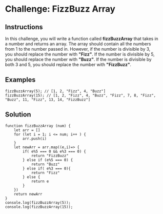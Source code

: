 # Challenge: FizzBuzz Array

## Instructions  
In this challenge, you will write a function called __fizzBuzzArray__ that takes in a number and returns an array. The array should contain all the numbers from 1 to the number passed in. However, if the number is divisible by 3, you should replace the number with __"Fizz"__. If the number is divisible by 5, you should replace the number with __"Buzz"__. If the number is divisible by both 3 and 5, you should replace the number with __"FizzBuzz"__.

## Examples
```
fizzBuzzArray(5); // [1, 2, "Fizz", 4, "Buzz"]
fizzBuzzArray(15); // [1, 2, "Fizz", 4, "Buzz", "Fizz", 7, 8, "Fizz", "Buzz", 11, "Fizz", 13, 14, "FizzBuzz"]   
```
## Solution  
```
function fizzBuzzArray (num) {
    let arr = []
    for (let i = 1; i <= num; i++ ) {
        arr.push(i)
    }
    let newArr = arr.map((e,i)=> {
        if( e%5 === 0 && e%3 === 0) {
            return "FizzBuzz"
        } else if (e%5 === 0) {
            return "Buzz"
        } else if( e%3 === 0){
            return "Fizz"
        } else {
            return e
        }
    })
    return newArr
}
console.log(fizzBuzzArray(5)); 
console.log(fizzBuzzArray(15));
```